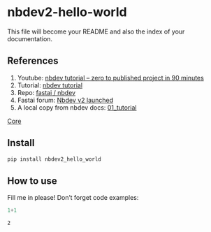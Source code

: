 nbdev2-hello-world
================

<!-- WARNING: THIS FILE WAS AUTOGENERATED! DO NOT EDIT! -->

This file will become your README and also the index of your
documentation.

## References

1.  Youtube: [nbdev tutorial – zero to published project in 90
    minutes](https://youtu.be/l7zS8Ld4_iA)
2.  Tutorial: [nbdev tutorial](https://nbdev.fast.ai/tutorial.html)
3.  Repo: [fastai / nbdev](https://github.com/fastai/nbdev)
4.  Fastai forum: [Nbdev v2
    launched](https://forums.fast.ai/t/nbdev-v2-launched/97821)
5.  A local copy from nbdev docs: [01_tutorial](01_tutorial.ipynb)

[Core](00_core.ipynb)

## Install

``` sh
pip install nbdev2_hello_world
```

## How to use

Fill me in please! Don’t forget code examples:

``` python
1+1
```

    2

